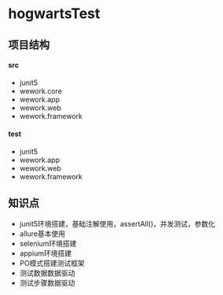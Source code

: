 # hogwartsTest

## 项目结构

#### src

-  junit5
-  wework.core
-  wework.app
-  wework.web
-  wework.framework

#### test

-  junit5
-  wework.app
-  wework.web
-  wework.framework

## 知识点

- junit5环境搭建，基础注解使用，assertAll()，并发测试，参数化
- allure基本使用
- selenium环境搭建
- appium环境搭建
- PO模式搭建测试框架
- 测试数据数据驱动
- 测试步骤数据驱动
